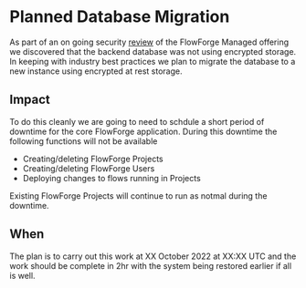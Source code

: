 # Planned Database Migration

As part of an on going security [review](https://flowforge.com/product/security/#data-at-rest) of the FlowForge Managed offering we discovered that the backend database was not using encrypted storage. In keeping with industry best practices we plan to migrate the database to a new instance using encrypted at rest storage.

## Impact

To do this cleanly we are going to need to schdule a short period of downtime for the core FlowForge application. During this downtime the following functions will not be available

- Creating/deleting FlowForge Projects
- Creating/deleting FlowForge Users
- Deploying changes to flows running in Projects

Existing FlowForge Projects will continue to run as notmal during the downtime.

## When

The plan is to carry out this work at XX October 2022 at XX:XX UTC and the work should be complete in 2hr with the system being restored earlier if all is well.